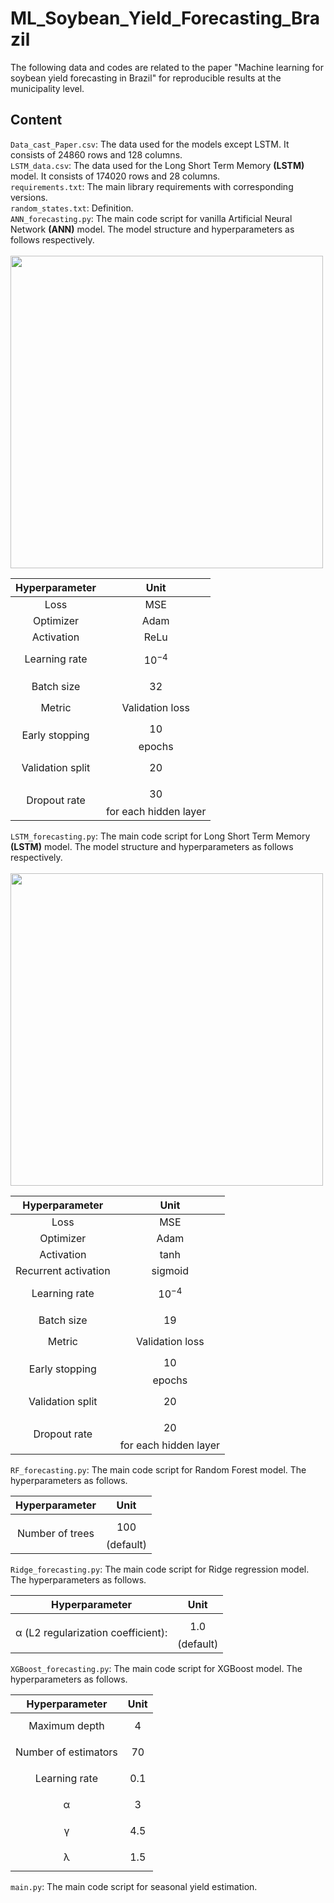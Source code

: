 # ML_Soybean_Yield_Forecasting_Brazil
The following data and codes are related to the paper "Machine learning for soybean yield forecasting in Brazil" for reproducible results at the municipality level.

## Content

`Data_cast_Paper.csv`: The data used for the models except LSTM. It consists of 24860 rows and 128 columns. <br>
`LSTM_data.csv`: The data used for the Long Short Term Memory **(LSTM)** model. It consists of 174020 rows and 28 columns. <br>
`requirements.txt`: The main library requirements with corresponding versions. <br>
`random_states.txt`: Definition. <br>
`ANN_forecasting.py`: The main code script for vanilla Artificial Neural Network **(ANN)** model. The model structure and hyperparameters as follows respectively. <br><br>
<img src= "https://github.com/maltevb/ML_Soybean_Yield_Forecasting_Brazil/assets/63941775/7a4a9b02-0dcd-4e32-b3c1-a19a829c1f46" width=500>

| **Hyperparameter** | **Unit** |
| :---:        |    :---:   |
| Loss      | MSE |
| Optimizer   | Adam |
| Activation   | ReLu |
| Learning rate   | $$10^{-4}$$ |
| Batch size   | $$32$$ |
| Metric   | Validation loss |
| Early stopping   | $$10$$ epochs |
| Validation split   | $$20 %$$ |
| Dropout rate   | $$30 %$$ for each hidden layer |

`LSTM_forecasting.py`: The main code script for Long Short Term Memory **(LSTM)** model. The model structure and hyperparameters as follows respectively. <br><br>
<img src= "https://github.com/maltevb/ML_Soybean_Yield_Forecasting_Brazil/assets/63941775/bb99a50a-f7e5-467f-809f-60d11f09bcca" width=500>

| **Hyperparameter** | **Unit** |
| :---:        |    :---:   |
| Loss      | MSE |
| Optimizer   | Adam |
| Activation   | tanh |
| Recurrent activation   | sigmoid |
| Learning rate   | $$10^{-4}$$ |
| Batch size   | $$19$$ |
| Metric   | Validation loss |
| Early stopping   | $$10$$ epochs |
| Validation split   | $$20 %$$ |
| Dropout rate   | $$20 %$$ for each hidden layer |

`RF_forecasting.py`: The main code script for Random Forest model. The hyperparameters as follows. <br>

| **Hyperparameter** | **Unit** |
| :---:        |    :---:   |
| Number of trees  | $$100$$ (default) |

`Ridge_forecasting.py`: The main code script for Ridge regression model. The hyperparameters as follows. <br>

| **Hyperparameter** | **Unit** |
| :---:        |    :---:   |
| &alpha; (L2 regularization coefficient):  | $$1.0$$ (default) |

`XGBoost_forecasting.py`: The main code script for XGBoost model. The hyperparameters as follows. <br>

| **Hyperparameter** | **Unit** |
| :---:        |    :---:   |
| Maximum depth   | $$4$$ |
| Number of estimators   | $$70$$ |
| Learning rate   | $$0.1$$ |
| &alpha;   | $$3$$  |
| &gamma;   | $$4.5$$  |
| &lambda;   | $$1.5$$  |

`main.py`: The main code script for seasonal yield estimation.



